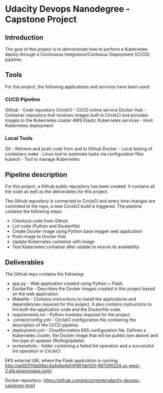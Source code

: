 # Udacity Devops Nanodegree - Capstone Project
## Introduction
The goal of this project is to demonstrate how to perform a Kubernetes deploy through a Continuous Integration/Contiuous Deployment (CI/CD) pipeline.

## Tools
For this project, the following applications and services have been used:

### CI/CD Pipeline
Github - Code repository
CircleCI - CI/CD online service
Docker Hub - Container repository that receives images built in CircleCI and provides images to the Kubernetes cluster
AWS Elastic Kubernetes services - Host Kubernetes deployment

### Local Tools
Git - Retrieve and push code from and to Github
Docker - Local testing of containers
make - Linux tool to automate tasks via configuration files
kubectl - Tool to manage Kubernetes

## Pipeline description
For this project, a Github public repository has been created. It contains all the code as well as the deliverables for this project.

The Github repository is connected to CircleCI and every time changes are commited to the repo, a new CircleCI build is triggered. The pipeline contains the following steps:
* Checkout code from Github
* Lint code (Python and Dockerfile)
* Create Docker image using Python base imagen web application
* Push image to Docker Hub
* Update Kubernetes container with image
* Test Kubernetes container after update to ensure its availability

## Deliverables
The Github repo contains the following:
* app.py - Web application created using Python + Flask.
* Dockerfile - Describes the Docker images created in this project based on the web application.
* Makefile - Contains instructions to install the applications and dependencies required for this project. It also contains instructions to lint both the application code and the Dockerfile code.
* requirements.txt - Python modules required for the project.
* .circleci/config.yml - CircleCI configuration file containing the description of the CI/CD pipeline.
* deployment.yml - Cloudformation EKS configuration file. Defines a Kubernetes cluster, the Docker image that will be pulled (see above) and the type of updates (RollingUpdate).
* screenshots - folder containing a failed lint operation and a successful lint operation in CircleCI

EKS external URL where the Flask application is running: http://ae92011da09ac4a3e9a4e54f961de5d3-697290224.us-west-2.elb.amazonaws.com/


Docker repository: https://github.com/pgcorriente/udacity-devops-capstone-tmp1
